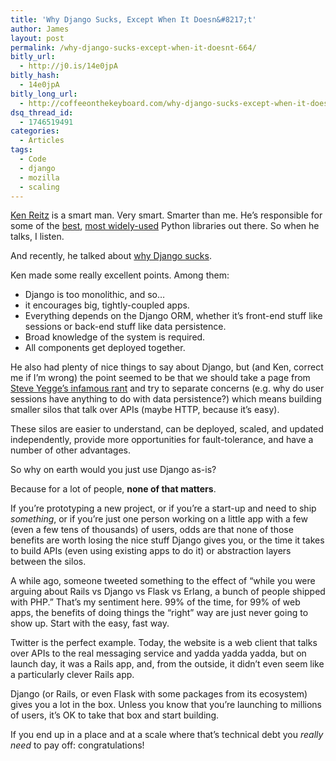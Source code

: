 ```yaml
---
title: 'Why Django Sucks, Except When It Doesn&#8217;t'
author: James
layout: post
permalink: /why-django-sucks-except-when-it-doesnt-664/
bitly_url:
  - http://j0.is/14e0jpA
bitly_hash:
  - 14e0jpA
bitly_long_url:
  - http://coffeeonthekeyboard.com/why-django-sucks-except-when-it-doesnt-664/
dsq_thread_id:
  - 1746519491
categories:
  - Articles
tags:
  - Code
  - django
  - mozilla
  - scaling
---
```

[Ken Reitz][1] is a smart man. Very smart. Smarter than me. He&#8217;s responsible for some of the [best][2], [most widely-used][3] Python libraries out there. So when he talks, I listen.

And recently, he talked about [why Django sucks][4].

Ken made some really excellent points. Among them:

  * Django is too monolithic, and so&#8230;
  * it encourages big, tightly-coupled apps.
  * Everything depends on the Django ORM, whether it&#8217;s front-end stuff like sessions or back-end stuff like data persistence.
  * Broad knowledge of the system is required.
  * All components get deployed together.

He also had plenty of nice things to say about Django, but (and Ken, correct me if I&#8217;m wrong) the point seemed to be that we should take a page from [Steve Yegge&#8217;s infamous rant][5] and try to separate concerns (e.g. why do user sessions have anything to do with data persistence?) which means building smaller silos that talk over APIs (maybe HTTP, because it&#8217;s easy).

These silos are easier to understand, can be deployed, scaled, and updated independently, provide more opportunities for fault-tolerance, and have a number of other advantages.

So why on earth would you just use Django as-is?

Because for a lot of people, **none of that matters**.

If you&#8217;re prototyping a new project, or if you&#8217;re a start-up and need to ship *something*, or if you&#8217;re just one person working on a little app with a few (even a few tens of thousands) of users, odds are that none of those benefits are worth losing the nice stuff Django gives you, or the time it takes to build APIs (even using existing apps to do it) or abstraction layers between the silos.

A while ago, someone tweeted something to the effect of &#8220;while you were arguing about Rails vs Django vs Flask vs Erlang, a bunch of people shipped with PHP.&#8221; That&#8217;s my sentiment here. 99% of the time, for 99% of web apps, the benefits of doing things the &#8220;right&#8221; way are just never going to show up. Start with the easy, fast way.

Twitter is the perfect example. Today, the website is a web client that talks over APIs to the real messaging service and yadda yadda yadda, but on launch day, it was a Rails app, and, from the outside, it didn&#8217;t even seem like a particularly clever Rails app.

Django (or Rails, or even Flask with some packages from its ecosystem) gives you a lot in the box. Unless you know that you&#8217;re launching to millions of users, it&#8217;s OK to take that box and start building.

If you end up in a place and at a scale where that&#8217;s technical debt you *really need* to pay off: congratulations!

 [1]: https://twitter.com/kennethreitz
 [2]: https://github.com/kennethreitz/flask-sslify
 [3]: https://crate.io/packages/requests/
 [4]: https://speakerdeck.com/u/kennethreitz/p/flasky-goodness
 [5]: https://plus.google.com/112678702228711889851/posts/eVeouesvaVX